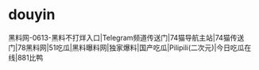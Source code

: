 # douyin
黑料网-0613-黑料不打烊入口|Telegram频道传送门|74猫导航主站|74猫传送门|78黑料网|51吃瓜|黑料曝料网|独家爆料|国产吃瓜|Pilipili(二次元)|今日吃瓜在线|881比鸭
